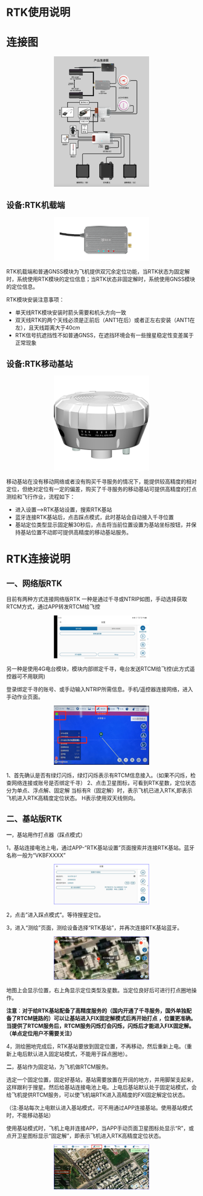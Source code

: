 # RTK使用说明

# 连接图
<div  align="center"> <img src="pictures/RTKINS1.png" width="50%" height="50%">
</div>


##  设备:RTK机载端
<div  align="center"> <img src="pictures/LIGHT2.png" width="50%" height="50%">
</div>

RTK机载端和普通GNSS模块为飞机提供双冗余定位功能，当RTK状态为固定解时，系统使用RTK模块的定位信息；当RTK状态非固定解时，系统使用GNSS模块的定位信息。

RTK模块安装注意事项：

-   单天线RTK模块安装时箭头需要和机头方向一致
-   双天线RTK的两个天线必须是正前后（ANT1在后）或者正左右安装（ANT1在左），且天线距离大于40cm
-   RTK信号抗遮挡性不如普通GNSS，在遮挡环境会有一些搜星稳定性变差属于正常现象

##  设备:RTK移动基站

<div  align="center"> <img src="pictures/LIGHT1.png" width="50%" height="50%">
</div>

移动基站在没有移动网络或者没有购买千寻服务的情况下，能提供较高精度的相对定位，但绝对定位有一定的偏差，购买了千寻服务的移动基站可提供高精度的打点测绘和飞行作业，流程如下：

-   进入设置--\>RTK基站设置，搜索RTK基站
-   蓝牙连接RTK基站后，点击踩点模式，此时基站会自动接入千寻位置
-   基站定位类型显示固定解30秒后，点击将当前位置设置为基站坐标按钮，并保持基站位置不动即可提供高精度的移动基站服务。

# RTK连接说明

## 一、网络版RTK

目前有两种方式连接网络版RTK
一种是通过千寻或NTRIP如图，手动选择获取RTCM方式，通过APP转发RTCM给飞控
<div  align="center"> <img src="../../pictures/RTKINS6.jpg" width="50%" height="50%">
</div>

另一种是使用4G电台模块，模块内部绑定千寻，电台发送RTCM给飞控(此方式遥控器可不用联网)

登录绑定千寻的账号、或手动输入NTRIP所需信息。手机/遥控器连接网络，进入手动作业页面。

<div  align="center"> <img src="../../pictures/RTKINS7.png" width="50%" height="50%">
</div>

1、首先确认是否有绿灯闪烁，绿灯闪烁表示有RTCM信息接入。（如果不闪烁，检查网络连接或账号是否绑定千寻）
2、点击卫星图标，可看到RTK星数，定位状态分为单点、浮点解、固定解
   当标有R（固定解）时，表示飞机已进入RTK,即表示飞机进入RTK高精度定位状态。 H表示使用双天线侧向。

## 二、基站版RTK

**一**，基站用作打点器（踩点模式）

1，基站连接电池上电，通过APP-”RTK基站设置”页面搜索并连接RTK基站。蓝牙名称一般为“VKBFXXXX”

<div  align="center"> <img src="../../pictures//RTKINS3.png" width="50%" height="50%">
</div>

2，点击”进入踩点模式”。等待搜星定位。

3，进入“测绘”页面，测绘设备选择“RTK基站”，并再次连接RTK基站蓝牙。

<div  align="center"> <img src="../../pictures//RTKINS4.png" width="50%" height="50%">
</div>

地图上会显示位置，右上角显示定位类型及星数。当定位良好后可进行打点圈地操作。

**注意**：**对于给RTK基站配备了高精度服务的（国内开通了千寻服务，国外单独配备了RTCM链路的）可以让基站进入FIX固定解模式后再开始打点** **，位置更准确。**
**当提供了RTCM服务后，RTCM服务闪烁灯会闪烁，闪烁后才能进入FIX固定解。（单点定位用户不需要关注）**

4，测绘圈地完成后，RTK基站要放到固定位置，不再移动，然后重新上电。（重新上电后默认进入固定站模式，不能用于踩点圈地）。

**二**，基站作为固定站，为飞机做RTCM服务。

选定一个固定位置，固定好基站，基站需要放置在开阔的地方，并用脚架支起来，这样跟利于搜星。然后给基站连接电池上电。上电后基站默认处于固定站模式，会给飞机提供RTCM服务，可以使飞机端RTK进入高精度的FXI固定解定位状态。

（注:基站每次上电默认进入基站模式，可不用通过APP连接基站。使用基站模式时，不能移动基站）

使用基站模式时，飞机上电并连接APP，当APP手动页面卫星图标处显示“R”，或点开卫星图标显示“固定解”，即表示飞机进入RTK高精度定位状态。

<div  align="center"> <img src="pictures//RTKINS5.png" width="50%" height="50%">
</div> 